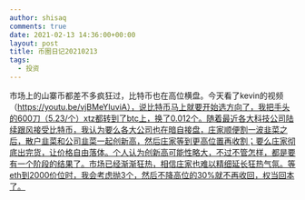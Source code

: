 ```yaml
---
author: shisaq
comments: true
date: 2021-02-13 14:36:00+00:00
layout: post
title: 币圈日记20210213
tags:
  - 投资
---
```


市场上的山寨币都差不多疯狂过，比特币也在高位横盘。今天看了kevin的视频（https://youtu.be/vjBMeYIuviA），说比特币马上就要开始选方向了，我把手头的600刀（5.23/个）xtz都转到了btc上，换了0.012个。随着最近各大科技公司陆续跟风接受比特币，我认为要么各大公司也在暗自接盘，庄家顺便割一波韭菜之后，散户韭菜和公司韭菜一起创新高，然后庄家等到更高位置再收割；要么庄家彻底出完货，让价格自由落体。个人认为创新高可能性略大，不过不管怎样，都是要有一个阶段的结果了。市场已经渐渐狂热，相信庄家也难以精细延长狂热气氛。等eth到2000价位时，我会考虑抛3个，然后不降高位的30%就不再收回，权当回本了。